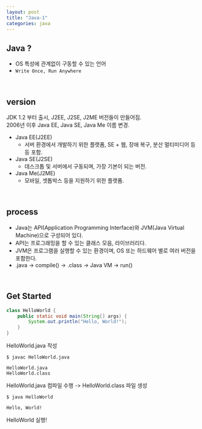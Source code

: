 ```yaml
---
layout: post
title: "Java-1"
categories: java
---
```


## Java ?

- OS 특성에 관계없이 구동할 수 있는 언어
- `Write Once, Run Anywhere`

<br/>

## version 

JDK 1.2 부터 출시, J2EE, J2SE, J2ME 버전들이 만들어짐.  
2006년 이후 Java EE, Java SE, Java Me 이름 변경.  

- Java EE(J2EE)  
    - 서버 환경에서 개발하기 위한 플랫폼, SE + 웹, 장애 복구, 분산 멀티미디어 등등 포함.
- Java SE(J2SE)  
    - 데스크톱 및 서버에서 구동되며, 가장 기본이 되는 버전.
- Java Me(J2ME)
    - 모바일, 셋톱박스 등을 지원하기 위한 플랫폼.  

<br/>

## process 

 
 - Java는 API(Application Programming Interface)와 JVM(Java Virtual Machine)으로 구성되어 있다. 
 - API는 프로그래밍을 할 수 있는 클래스 모음, 라이브러리다. 
 - JVM은 프로그램을 실행할 수 있는 환경이며, OS 또는 하드웨어 별로 여러 버전을 포함한다. 
 - .java -> compile() -> .class -> Java VM -> run()

<br/>

## Get Started

```java
class HelloWorld {
    public static void main(String[] args) {
        System.out.println("Hello, World!");
    }   
}
```
HelloWorld.java 작성

```
$ javac HelloWorld.java

HelloWorld.java
HelloWorld.class
```
HelloWorld.java 컴파일 수행 -> HelloWorld.class 파일 생성

```
$ java HelloWorld 

Hello, World!
```
HelloWorld 실행!
